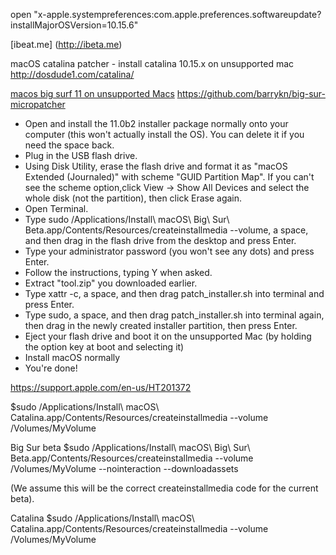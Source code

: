 open "x-apple.systempreferences:com.apple.preferences.softwareupdate?installMajorOSVersion=10.15.6"

[ibeat.me] (http://ibeta.me)

macOS catalina patcher - install catalina 10.15.x on unsupported mac
http://dosdude1.com/catalina/

[macos big surf 11 on unsupported Macs](https://parrotgeek.com/bigsur/) https://github.com/barrykn/big-sur-micropatcher

- Open and install the 11.0b2 installer package normally onto your computer (this won't actually install the OS). You can delete it if you need the space back.
- Plug in the USB flash drive.
- Using Disk Utility, erase the flash drive and format it as "macOS Extended (Journaled)" with scheme "GUID Partition Map". If you can't see the scheme option,click View -> Show All Devices and select the whole disk (not the partition), then click Erase again.
- Open Terminal.
- Type sudo /Applications/Install\ macOS\ Big\ Sur\ Beta.app/Contents/Resources/createinstallmedia --volume, a space, and then drag in the flash drive from the desktop and press Enter.
- Type your administrator password (you won't see any dots) and press Enter.
- Follow the instructions, typing Y when asked.
- Extract "tool.zip" you downloaded earlier.
- Type xattr -c, a space, and then drag patch_installer.sh into terminal and press Enter.
- Type sudo, a space, and then drag patch_installer.sh into terminal again, then drag in the newly created installer partition, then press Enter.
- Eject your flash drive and boot it on the unsupported Mac (by holding the option key at boot and selecting it)
- Install macOS normally
- You're done!

https://support.apple.com/en-us/HT201372

$sudo /Applications/Install\ macOS\ Catalina.app/Contents/Resources/createinstallmedia --volume /Volumes/MyVolume

Big Sur beta
$sudo /Applications/Install\ macOS\ Big\ Sur\ Beta.app/Contents/Resources/createinstallmedia --volume /Volumes/MyVolume --nointeraction --downloadassets

(We assume this will be the correct createinstallmedia code for the current beta).

Catalina
$sudo /Applications/Install\ macOS\ Catalina.app/Contents/Resources/createinstallmedia --volume /Volumes/MyVolume
